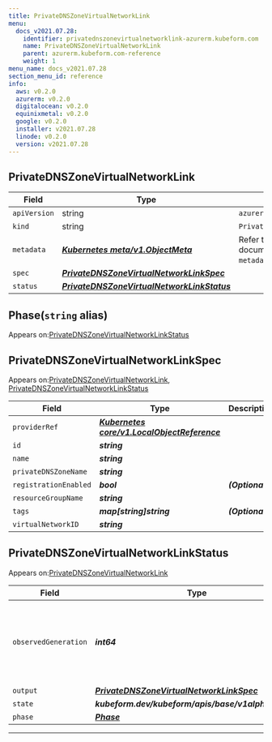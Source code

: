 ```yaml
---
title: PrivateDNSZoneVirtualNetworkLink
menu:
  docs_v2021.07.28:
    identifier: privatednszonevirtualnetworklink-azurerm.kubeform.com
    name: PrivateDNSZoneVirtualNetworkLink
    parent: azurerm.kubeform.com-reference
    weight: 1
menu_name: docs_v2021.07.28
section_menu_id: reference
info:
  aws: v0.2.0
  azurerm: v0.2.0
  digitalocean: v0.2.0
  equinixmetal: v0.2.0
  google: v0.2.0
  installer: v2021.07.28
  linode: v0.2.0
  version: v2021.07.28
---
```


## PrivateDNSZoneVirtualNetworkLink
| Field | Type | Description |
| ------ | ----- | ----------- |
| `apiVersion` | string | `azurerm.kubeform.com/v1alpha1` |
|    `kind` | string | `PrivateDNSZoneVirtualNetworkLink` |
| `metadata` | ***[Kubernetes meta/v1.ObjectMeta](https://v1-18.docs.kubernetes.io/docs/reference/generated/kubernetes-api/v1.18/#objectmeta-v1-meta)***|Refer to the Kubernetes API documentation for the fields of the `metadata` field.|
| `spec` | ***[PrivateDNSZoneVirtualNetworkLinkSpec](#privatednszonevirtualnetworklinkspec)***||
| `status` | ***[PrivateDNSZoneVirtualNetworkLinkStatus](#privatednszonevirtualnetworklinkstatus)***||
## Phase(`string` alias)

Appears on:[PrivateDNSZoneVirtualNetworkLinkStatus](#privatednszonevirtualnetworklinkstatus)

## PrivateDNSZoneVirtualNetworkLinkSpec

Appears on:[PrivateDNSZoneVirtualNetworkLink](#privatednszonevirtualnetworklink), [PrivateDNSZoneVirtualNetworkLinkStatus](#privatednszonevirtualnetworklinkstatus)

| Field | Type | Description |
| ------ | ----- | ----------- |
| `providerRef` | ***[Kubernetes core/v1.LocalObjectReference](https://v1-18.docs.kubernetes.io/docs/reference/generated/kubernetes-api/v1.18/#localobjectreference-v1-core)***||
| `id` | ***string***||
| `name` | ***string***||
| `privateDNSZoneName` | ***string***||
| `registrationEnabled` | ***bool***| ***(Optional)*** |
| `resourceGroupName` | ***string***||
| `tags` | ***map[string]string***| ***(Optional)*** |
| `virtualNetworkID` | ***string***||
## PrivateDNSZoneVirtualNetworkLinkStatus

Appears on:[PrivateDNSZoneVirtualNetworkLink](#privatednszonevirtualnetworklink)

| Field | Type | Description |
| ------ | ----- | ----------- |
| `observedGeneration` | ***int64***| ***(Optional)*** Resource generation, which is updated on mutation by the API Server.|
| `output` | ***[PrivateDNSZoneVirtualNetworkLinkSpec](#privatednszonevirtualnetworklinkspec)***| ***(Optional)*** |
| `state` | ***kubeform.dev/kubeform/apis/base/v1alpha1.State***| ***(Optional)*** |
| `phase` | ***[Phase](#phase)***| ***(Optional)*** |
---
